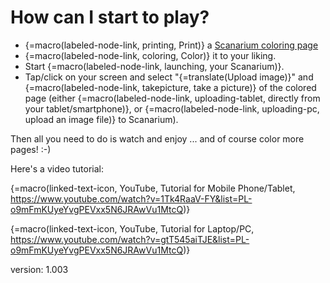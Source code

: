 # How can I start to play?

* {=macro(labeled-node-link, printing, Print)} a [Scanarium coloring page](https://scanarium.com/coloring-pages.html)
* {=macro(labeled-node-link, coloring, Color)} it to your liking.
* Start {=macro(labeled-node-link, launching, your Scanarium)}.
* Tap/click on your screen and select "{=translate(Upload image)}" and {=macro(labeled-node-link, takepicture, take a picture)} of the colored page (either {=macro(labeled-node-link, uploading-tablet, directly from your tablet/smartphone)}, or {=macro(labeled-node-link, uploading-pc, upload an image file)} to Scanarium).

Then all you need to do is watch and enjoy ... and of course color more pages! :-)

Here's a video tutorial:

{=macro(linked-text-icon, YouTube, Tutorial for Mobile Phone/Tablet, https://www.youtube.com/watch?v=1Tk4RaaV-FY&list=PL-o9mFmKUyeYvgPEVxx5N6JRAwVu1MtcQ)}

{=macro(linked-text-icon, YouTube, Tutorial for Laptop/PC, https://www.youtube.com/watch?v=gtT545aiTJE&list=PL-o9mFmKUyeYvgPEVxx5N6JRAwVu1MtcQ)}

version: 1.003
